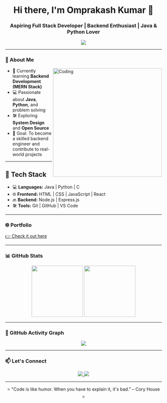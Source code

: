 <h1 align="center">Hi there, I'm Omprakash Kumar 👋</h1>
<h3 align="center">Aspiring Full Stack Developer | Backend Enthusiast | Java & Python Lover</h3>

<p align="center">
  <img src="https://readme-typing-svg.demolab.com/?lines=Java%20%7C%20Python%20%7C%20MERN%20Stack%20Developer;Passionate%20Backend%20Engineer;Lifelong%20Learner%20%7C%20Open%20Source%20Explorer&center=true&width=500&height=45&color=00FFDD&vCenter=true&pause=1000&size=22" />
</p>

---

### 🌟 About Me
<img align="right" alt="Coding" width="350" src="https://cdn.dribbble.com/users/1162077/screenshots/3848914/programmer.gif" />

- 🌱 Currently learning **Backend Development (MERN Stack)**
- 💻 Passionate about **Java**, **Python**, and problem solving
- 🛠️ Exploring **System Design** and **Open Source**
- 🎯 Goal: To become a skilled backend engineer and contribute to real-world projects

---

## 🔧 Tech Stack  
- 💻 **Languages:** Java | Python | C  
- 🌐 **Frontend:** HTML | CSS | JavaScript | React  
- 🔙 **Backend:** Node.js | Express.js  
- 🛠️ **Tools:** Git | GitHub | VS Code  

---

### 🌐 Portfolio
[👉 Check it out here](https://omprakash124.netlify.app/)  

---

### 📊 GitHub Stats
<p align="center">
  <img src="https://github-readme-stats.vercel.app/api?username=Omprakash23081&show_icons=true&theme=radical" height="165"/>
  <img src="https://github-readme-stats.vercel.app/api/top-langs/?username=Omprakash23081&layout=compact&theme=radical" height="165"/>
</p>

---

### 💫 GitHub Activity Graph
<p align="center">
  <img src="https://github-readme-activity-graph.vercel.app/graph?username=Omprakash23081&theme=radical" />
</p>

---

### 📫 Let's Connect
<p align="center">
  <a href="mailto:omprakashkumarglb@gmail.com">
    <img src="https://img.shields.io/badge/Gmail-D14836?style=for-the-badge&logo=gmail&logoColor=white" />
  </a>
  <a href="https://linkedin.com/in/your-profile" target="_blank">
    <img src="https://img.shields.io/badge/LinkedIn-0077B5?style=for-the-badge&logo=linkedin&logoColor=white" />
  </a>
</p>

---

<p align="center">⭐️ "Code is like humor. When you have to explain it, it's bad." – Cory House ⭐️</p>
